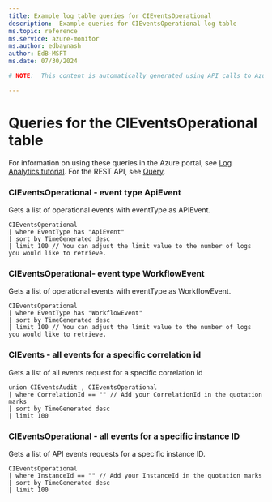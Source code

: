 ```yaml
---
title: Example log table queries for CIEventsOperational
description:  Example queries for CIEventsOperational log table
ms.topic: reference
ms.service: azure-monitor
ms.author: edbaynash
author: EdB-MSFT
ms.date: 07/30/2024

# NOTE:  This content is automatically generated using API calls to Azure. Any edits made on these files will be overwritten in the next run of the script. 

---
```


# Queries for the CIEventsOperational table

For information on using these queries in the Azure portal, see [Log Analytics tutorial](/azure/azure-monitor/logs/log-analytics-tutorial). For the REST API, see [Query](/rest/api/loganalytics/query).


### CIEventsOperational - event type ApiEvent  


Gets a list of operational events with eventType as APIEvent.  

```query
CIEventsOperational
| where EventType has "ApiEvent"
| sort by TimeGenerated desc
| limit 100 // You can adjust the limit value to the number of logs you would like to retrieve.
```



### CIEventsOperational- event type WorkflowEvent  


Gets a list of operational events with eventType as WorkflowEvent.  

```query
CIEventsOperational
| where EventType has "WorkflowEvent"
| sort by TimeGenerated desc
| limit 100 // You can adjust the limit value to the number of logs you would like to retrieve.
```



### CIEvents - all events for a specific correlation id  


Gets a list of all events request for a specific correlation id  

```query
union CIEventsAudit , CIEventsOperational
| where CorrelationId == "" // Add your CorrelationId in the quotation marks
| sort by TimeGenerated desc
| limit 100
```



### CIEventsOperational - all events for a specific instance ID  


Gets a list of API events requests for a specific instance ID.  

```query
CIEventsOperational
| where InstanceId == "" // Add your InstanceId in the quotation marks
| sort by TimeGenerated desc
| limit 100
```

